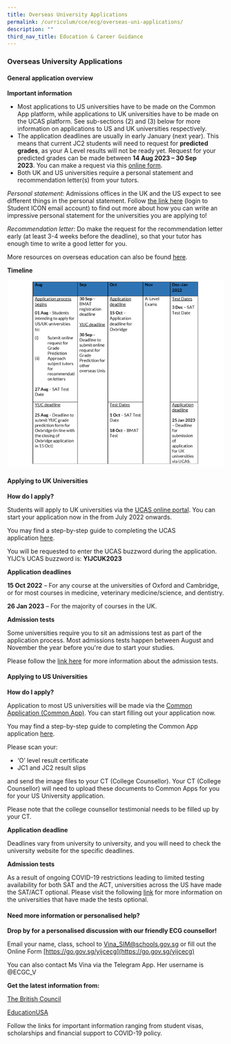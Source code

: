 ```yaml
---
title: Overseas University Applications
permalink: /curriculum/cce/ecg/overseas-uni-applications/
description: ""
third_nav_title: Education & Career Guidance
---
```

### **Overseas University Applications**
#### **General application overview**
**Important information**
* Most applications to US universities have to be made on the Common App platform, while applications to UK universities have to be made on the UCAS platform. See sub-sections (2) and (3) below for more information on applications to US and UK universities respectively.
* The application deadlines are usually in early January (next year). This means that current JC2 students will need to request for **predicted grades**, as your A Level results will not be ready yet. Request for your predicted grades can be made between **14 Aug 2023 – 30 Sep 2023**. You can make a request via this [online form](https://form.gov.sg/60d571a0087ea00011b4114f).
* Both UK and US universities require a personal statement and recommendation letter(s) from your tutors.

_Personal statement_: Admissions offices in the UK and the US expect to see different things in the personal statement. Follow [the link here](https://drive.google.com/drive/folders/1-f5QMPR5gPmm3KSfn8KijHDo37eItFkx) (login to Student ICON email account) to find out more about how you can write an impressive personal statement for the universities you are applying to!

_Recommendation letter_: Do make the request for the recommendation letter early (at least 3-4 weeks before the deadline), so that your tutor has enough time to write a good letter for you.

More resources on overseas education can also be found [here](https://sites.google.com/moe.edu.sg/ecgyijc/exploration/overseas-education?authuser=0).

**Timeline**

![](/images/timeline.png)

#### **Applying to UK Universities**
**How do I apply?**

Students will apply to UK universities via the [UCAS online portal](https://accounts.ucas.com/account/login?returnUrl=https%3A//www.ucas.com/dashboard%23/). You can start your application now in the from July 2022 onwards.

You may find a step-by-step guide to completing the UCAS application [here](https://www.ucas.com/undergraduate/applying-university/filling-your-ucas-undergraduate-application). 

You will be requested to enter the UCAS buzzword during the application. YIJC’s UCAS buzzword is: **YIJCUK2023**

**Application deadlines**

**15 Oct 2022** – For any course at the universities of Oxford and Cambridge, or for most courses in medicine, veterinary medicine/science, and dentistry.

**26 Jan 2023** – For the majority of courses in the UK.

**Admission tests**

Some universities require you to sit an admissions test as part of the application process. Most admissions tests happen between August and November the year before you're due to start your studies.

Please follow the [link here](https://www.ucas.com/undergraduate/applying-university/admissions-tests) for more information about the admission tests.

#### **Applying to US Universities**
**How do I apply?**

Application to most US universities will be made via the [Common Application (Common App)](https://www.commonapp.org/). You can start filling out your application now.

You may find a step-by-step guide to completing the Common App application [here](https://www.commonapp.org/apply/first-year-students).

Please scan your:
* ‘O’ level result certificate
* JC1 and JC2 result slips

and send the image files to your CT (College Counsellor). Your CT (College Counsellor) will need to upload these documents to Common Apps for you for your US University application.

Please note that the college counsellor testimonial needs to be filled up by your CT.

**Application deadline**

Deadlines vary from university to university, and you will need to check the university website for the specific deadlines.

**Admission tests**

As a result of ongoing COVID-19 restrictions leading to limited testing availability for both SAT and the ACT, universities across the US have made the SAT/ACT optional. Please visit the following [link](https://www.ivywise.com/blog/colleges-going-test-optional/#:~:text=Cornell%20University%20and%20Columbia%20University,the%202021%2D22%20admissions%20cycle.) for more information on the universities that have made the tests optional.


#### **Need more information or personalised help?**
**Drop by for a personalised discussion with our friendly ECG counsellor!**

Email your name, class, school to [Vina\_SIM@schools.gov.sg](mailto:Vina_SIM@schools.gov.sg) or fill out the Online Form [https://go.gov.sg/yijcecg](https://go.gov.sg/yijcecg)

You can also contact Ms Vina via the Telegram App. Her username is @ECGC\_V

**Get the latest information from:**

[The British Council](https://www.britishcouncil.sg/study-uk)

[EducationUSA](https://educationusa.state.gov/)

Follow the links for important information ranging from student visas, scholarships and financial support to COVID-19 policy.